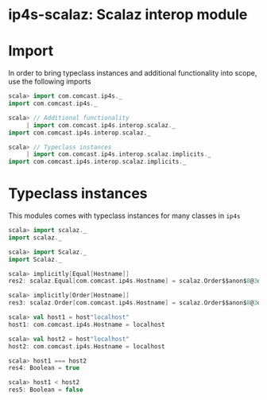 ip4s-scalaz: Scalaz interop module
=======================================

# Import

In order to bring typeclass instances and additional functionality into scope, use the following imports

```scala
scala> import com.comcast.ip4s._
import com.comcast.ip4s._

scala> // Additional functionality
     | import com.comcast.ip4s.interop.scalaz._
import com.comcast.ip4s.interop.scalaz._

scala> // Typeclass instances
     | import com.comcast.ip4s.interop.scalaz.implicits._
import com.comcast.ip4s.interop.scalaz.implicits._
```

# Typeclass instances

This modules comes with typeclass instances for many classes in `ip4s`

```scala
scala> import scalaz._
import scalaz._

scala> import Scalaz._
import Scalaz._

scala> implicitly[Equal[Hostname]]
res2: scalaz.Equal[com.comcast.ip4s.Hostname] = scalaz.Order$$anon$8@3d5ad95c

scala> implicitly[Order[Hostname]]
res3: scalaz.Order[com.comcast.ip4s.Hostname] = scalaz.Order$$anon$8@3d5ad95c

scala> val host1 = host"localhost"
host1: com.comcast.ip4s.Hostname = localhost

scala> val host2 = host"localhost"
host2: com.comcast.ip4s.Hostname = localhost

scala> host1 === host2
res4: Boolean = true

scala> host1 < host2
res5: Boolean = false
```
